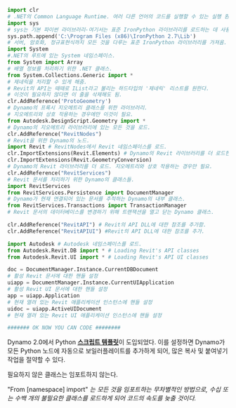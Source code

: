 

```python
import clr 
# .NET의 Common Language Runtime. 여러 다른 언어의 코드를 실행할 수 있는 실행 환경.
import sys
# sys는 기본 파이썬 라이브러리-여기서는 표준 IronPython 라이브러리를 로드하는 데 사용.
sys.path.append('C:\Program Files (x86)\IronPython 2.7\Lib')
# 서버, 암호화, 정규표현식까지 모든 것을 다루는 표준 IronPython 라이브러리를 가져옴.
import System
#.NET의 루트에 있는 System 네임스페이스.
from System import Array
# 배열 정보를 처리하기 위한 .NET 클래스.
from System.Collections.Generic import *
# 제네릭을 처리할 수 있게 해줌. 
# Revit의 API는 때때로 IList라고 불리는 하드타입의 '제네릭' 리스트를 원한다. 
# 이것이 필요하지 않다면 이 줄을 삭제해도 됨.
clr.AddReference('ProtoGeometry')
# Dynamo의 프록시 지오메트리 클래스를 위한 라이브러리. 
# 지오메트리와 상호 작용하는 경우에만 이것이 필요.
from Autodesk.DesignScript.Geometry import *
# Dynamo의 지오메트리 라이브러리에 있는 모든 것을 로드.
clr.AddReference("RevitNodes")
# Revit을 위한 Dynamo의 노드.
import Revit # RevitNodes에서 Revit 네임스페이스를 로드.
clr.ImportExtensions(Revit.Elements) # Dynamo의 Revit 라이브러리를 더 로드한다.
clr.ImportExtensions(Revit.GeometryConversion)
# Dynamo의 Revit 라이브러리를 더 로드. 지오메트리와 상호 작용하는 경우만 필요.
clr.AddReference("RevitServices")
# Revit 문서를 처리하기 위한 Dynamo의 클래스들.
import RevitServices
from RevitServices.Persistence import DocumentManager  
# Dynamo가 현재 연결되어 있는 문서를 추적하는 Dynamo의 내부 클래스.
from RevitServices.Transactions import TransactionManager 
# Revit 문서의 데이터베이스를 변경하기 위해 트랜잭션을 열고 닫는 Dynamo 클래스.

clr.AddReference("RevitAPI") # Revit의 API DLL에 대한 참조를 추가함.
clr.AddReference("RevitAPIUI") #Revit의 API DLL에 대한 참조를 추가.

import Autodesk # Autodesk 네임스페이스를 로드.
from Autodesk.Revit.DB import * # Loading Revit's API classes
from Autodesk.Revit.UI import * # Loading Revit's API UI classes

doc = DocumentManager.Instance.CurrentDBDocument 
# 활성 Revit 문서에 대한 핸들 설정
uiapp = DocumentManager.Instance.CurrentUIApplication 
# 활성 Revit UI 문서에 대한 핸들 설정
app = uiapp.Application 
# 현재 열려 있는 Revit 애플리케이션 인스턴스에 핸들 설정
uidoc = uiapp.ActiveUIDocument
# 현재 열려 있는 Revit UI 애플리케이션 인스턴스에 핸들 설정

####### OK NOW YOU CAN CODE ########
```

Dynamo 2.0에서 Python [**스크립트 템플릿**](https://primer2.dynamobim.org/v/ko/8_coding_in_dynamo/8-3_python/3-python-templates)이 도입되었다. 이를 설정하면 Dynamo가 모든 Python 노드에 자동으로 보일러플레이트를 추가하게 되어, 많은 복사 및 붙여넣기 작업을 절약할 수 있다.

필요하지 않은 클래스는 임포트하지 않는다.

"From [namespace] import"  *는 모든 것을 임포트하는 무차별적인 방법으로, 수십 또는 수백 개의 불필요한 클래스를 로드하게 되어 코드의 속도를 늦출 것이다.*
